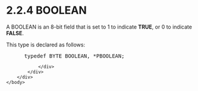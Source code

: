 <html dir="LTR" xmlns:mshelp="http://msdn.microsoft.com/mshelp" xmlns:ddue="http://ddue.schemas.microsoft.com/authoring/2003/5" xmlns:xlink="http://www.w3.org/1999/xlink" xmlns:tool="http://www.microsoft.com/tooltip">
    <head>
        <meta http-equiv="Content-Type" content="text/html; CHARSET=utf-8"></meta>
        <meta name="save" content="history"></meta>
        <title>2.2.4 BOOLEAN</title>
        <xml>
            <mshelp:toctitle title="2.2.4 BOOLEAN"></mshelp:toctitle>
            <mshelp:rltitle title="[MS-DTYP]: BOOLEAN"></mshelp:rltitle>
            <mshelp:keyword index="A" term="51bbfbb1-08e2-4c13-a95e-1eaa7d310670"></mshelp:keyword>
            <mshelp:attr name="DCSext.ContentType" value="open specification"></mshelp:attr>
            <mshelp:attr name="AssetID" value="51bbfbb1-08e2-4c13-a95e-1eaa7d310670"></mshelp:attr>
            <mshelp:attr name="TopicType" value="kbRef"></mshelp:attr>
            <mshelp:attr name="DCSext.Title" value="[MS-DTYP]: BOOLEAN" />
        </xml>
    </head>
    <body>
        <div id="header">
            <h1 class="heading">2.2.4 BOOLEAN</h1>
        </div>
        <div id="mainSection">
            <div id="mainBody">
                <div id="allHistory" class="saveHistory"></div>
                <div id="sectionSection0" class="section" name="collapseableSection">
                    

<p>A BOOLEAN is an 8-bit field that is set to 1 to indicate <b>TRUE</b>,
or 0 to indicate <b>FALSE</b>. </p>

<p>This type is declared as follows:</p>

<dl>
<dd>
<div><pre> typedef BYTE BOOLEAN, *PBOOLEAN;
</pre></div>
</dd></dl>


                </div>
            </div>
        </div>
    </body>
</html>